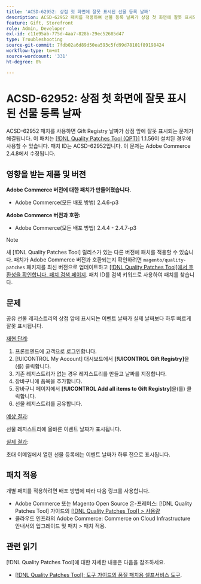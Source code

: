```yaml
---
title: 'ACSD-62952: 상점 첫 화면에 잘못 표시된 선물 등록 날짜'
description: ACSD-62952 패치를 적용하여 선물 등록 날짜가 상점 첫 화면에 잘못 표시되는 Adobe Commerce 문제를 해결합니다.
feature: Gift, Storefront
role: Admin, Developer
exl-id: c11e95ab-775d-4aa7-828b-29ec52685d47
type: Troubleshooting
source-git-commit: 7fdb02a6d89d50ea593c5fd99d78101f89198424
workflow-type: tm+mt
source-wordcount: '331'
ht-degree: 0%

---
```


# ACSD-62952: 상점 첫 화면에 잘못 표시된 선물 등록 날짜

ACSD-62952 패치를 사용하면 Gift Registry 날짜가 상점 앞에 잘못 표시되는 문제가 해결됩니다. 이 패치는 [[!DNL Quality Patches Tool (QPT)]](/help/tools/quality-patches-tool/quality-patches-tool-to-self-serve-quality-patches.md) 1.1.56이 설치된 경우에 사용할 수 있습니다. 패치 ID는 ACSD-62952입니다. 이 문제는 Adobe Commerce 2.4.8에서 수정됩니다.

## 영향을 받는 제품 및 버전

**Adobe Commerce 버전에 대한 패치가 만들어졌습니다.**

* Adobe Commerce(모든 배포 방법) 2.4.6-p3

**Adobe Commerce 버전과 호환:**

* Adobe Commerce(모든 배포 방법) 2.4.4 - 2.4.7-p3

>[!NOTE]
>
>새 [!DNL Quality Patches Tool] 릴리스가 있는 다른 버전에 패치를 적용할 수 있습니다. 패치가 Adobe Commerce 버전과 호환되는지 확인하려면 `magento/quality-patches` 패키지를 최신 버전으로 업데이트하고 [[!DNL Quality Patches Tool]에서 호환성을 확인합니다. 패치 검색 페이지](https://experienceleague.adobe.com/tools/commerce-quality-patches/index.html). 패치 ID를 검색 키워드로 사용하여 패치를 찾습니다.

## 문제

공유 선물 레지스트리의 상점 앞에 표시되는 이벤트 날짜가 실제 날짜보다 하루 빠르게 잘못 표시됩니다.

<u>재현 단계</u>:

1. 프론트엔드에 고객으로 로그인합니다.
1. [!UICONTROL My Account] 대시보드에서 **[!UICONTROL Gift Registry]**&#x200B;을(를) 클릭합니다.
1. 기존 레지스트리가 없는 경우 레지스트리를 만들고 날짜를 지정합니다.
1. 장바구니에 품목을 추가합니다.
1. 장바구니 페이지에서 **[!UICONTROL Add all items to Gift Registry]**&#x200B;을(를) 클릭합니다.
1. 선물 레지스트리를 공유합니다.

<u>예상 결과</u>:

선물 레지스트리에 올바른 이벤트 날짜가 표시됩니다.

<u>실제 결과</u>:

초대 이메일에서 열린 선물 등록에는 이벤트 날짜가 하루 전으로 표시됩니다.

## 패치 적용

개별 패치를 적용하려면 배포 방법에 따라 다음 링크를 사용합니다.

* Adobe Commerce 또는 Magento Open Source 온-프레미스: [!DNL Quality Patches Tool] 가이드의 [[!DNL Quality Patches Tool] > 사용량](/help/tools/quality-patches-tool/usage.md)
* 클라우드 인프라의 Adobe Commerce: Commerce on Cloud Infrastructure 안내서의 업그레이드 및 패치 > 패치 적용.

## 관련 읽기

[!DNL Quality Patches Tool]에 대한 자세한 내용은 다음을 참조하세요.

* [[!DNL Quality Patches Tool]: 도구 가이드의 품질 패치용 셀프서비스 도구](/help/tools/quality-patches-tool/quality-patches-tool-to-self-serve-quality-patches.md).
